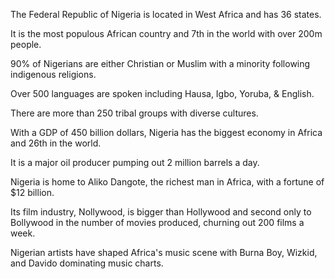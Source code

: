 The Federal Republic of Nigeria is located in West Africa and has 36 states. 

It is the most populous African country and 7th in the world with over 200m people.

90% of Nigerians are either Christian or Muslim with a minority following indigenous religions.

Over 500 languages are spoken including Hausa, Igbo, Yoruba, & English.

There are more than 250 tribal groups with diverse cultures.

With a GDP of 450 billion dollars, Nigeria has the biggest economy in Africa and 26th in the world. 

It is a major oil producer pumping out 2 million barrels a day.

Nigeria is home to Aliko Dangote, the richest man in Africa, with a fortune of $12 billion.

Its film industry, Nollywood, is bigger than Hollywood and second only to Bollywood in the number of movies produced, churning out 200 films a week. 

Nigerian artists have shaped Africa's music scene with Burna Boy, Wizkid, and Davido dominating music charts.